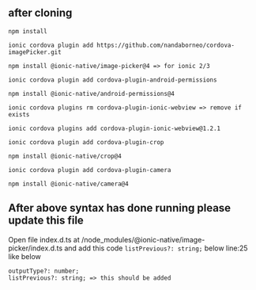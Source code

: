## after cloning

    npm install
    
    ionic cordova plugin add https://github.com/nandaborneo/cordova-imagePicker.git
    
    npm install @ionic-native/image-picker@4 => for ionic 2/3
    
    ionic cordova plugin add cordova-plugin-android-permissions
    
    npm install @ionic-native/android-permissions@4
    
    ionic cordova plugins rm cordova-plugin-ionic-webview => remove if exists
    
    ionic cordova plugins add cordova-plugin-ionic-webview@1.2.1 
    
    ionic cordova plugin add cordova-plugin-crop
    
    npm install @ionic-native/crop@4
    
    ionic cordova plugin add cordova-plugin-camera
    
    npm install @ionic-native/camera@4

## After above syntax has done running please update this file
Open file index.d.ts at <project-name>/node_modules/@ionic-native/image-picker/index.d.ts
and add this code `listPrevious?: string;` below line:25 like below
  
    outputType?: number;
    listPrevious?: string; => this should be added
